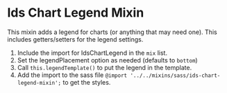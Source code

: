 # Ids Chart Legend Mixin

This mixin adds a legend for charts (or anything that may need one). This includes getters/setters for the legend settings.

1. Include the import for IdsChartLegend in the `mix` list.
1. Set the legendPlacement option as needed (defaults to `bottom`)
1. Call `this.legendTemplate()` to put the legend in the template.
1. Add the import to the sass file `@import '../../mixins/sass/ids-chart-legend-mixin';` to get the styles.
